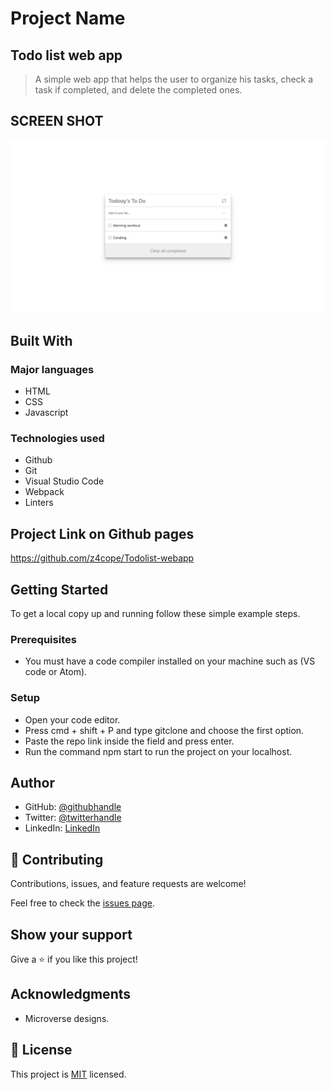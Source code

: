 # Project Name

## Todo list web app

> A simple web app that helps the user to organize his tasks, check a task if completed, and delete the completed ones.

## SCREEN SHOT

![screenshot](./src/assets/Todo-list.png)

## Built With

### Major languages

- HTML
- CSS
- Javascript

### Technologies used

- Github
- Git
- Visual Studio Code
- Webpack
- Linters

## Project Link on Github pages

https://github.com/z4cope/Todolist-webapp

## Getting Started

To get a local copy up and running follow these simple example steps.

### Prerequisites

- You must have a code compiler installed on your machine such as (VS code or Atom).

### Setup

- Open your code editor.
- Press cmd + shift + P and type gitclone and choose the first option.
- Paste the repo link inside the field and press enter.
- Run the command npm start to run the project on your localhost.

## Author

- GitHub: [@githubhandle](https://github.com/z4cope)
- Twitter: [@twitterhandle](https://twitter.com/mokhaledev)
- LinkedIn: [LinkedIn](https://www.linkedin.com/in/mookhaled)

## 🤝 Contributing

Contributions, issues, and feature requests are welcome!

Feel free to check the [issues page](https://github.com/z4cope/Todolist-webapp/issues).

## Show your support

Give a ⭐️ if you like this project!

## Acknowledgments

- Microverse designs.

## 📝 License

This project is [MIT](./LICENCE) licensed.

